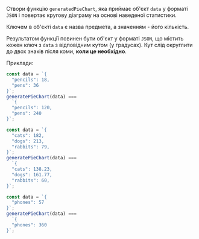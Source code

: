 Створи функцію `generatedPieChart`, яка приймає об'єкт `data` у форматі `JSON` і
повертає кругову діаграму на основі наведеної статистики.

Ключем в об'єкті `data` є назва предмета, а значенням - його кількість.

Результатом функції повинен бути об'єкт у форматі `JSON`, що містить кожен ключ
з `data` з відповідним кутом (у градусах). Кут слід округлити до двох знаків після
коми, **коли це необхідно**.

Приклади:

```js
const data = `{
  "pencils": 18,
  "pens": 36
}`;
generatePieChart(data) ===
  `{
  "pencils": 120,
  "pens": 240
}`;

const data = `{
  "cats": 182,
  "dogs": 213,
  "rabbits": 79,
}`;
generatePieChart(data) ===
  `{
  "cats": 138.23,
  "dogs": 161.77,
  "rabbits": 60,
}`;

const data = `{
  "phones": 57
}`;
generatePieChart(data) ===
  `{
  "phones": 360
}`;
```

